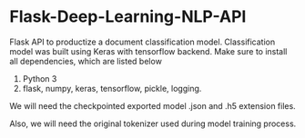 # Flask-Deep-Learning-NLP-API
Flask API to productize a document classification model. Classification model was built using Keras with tensorflow backend.
Make sure to install all dependencies, which are listed below
1) Python 3
2) flask, numpy, keras, tensorflow, pickle, logging.

We will need the checkpointed exported model .json and .h5 extension files.

Also, we will need the original tokenizer used during model training process.
